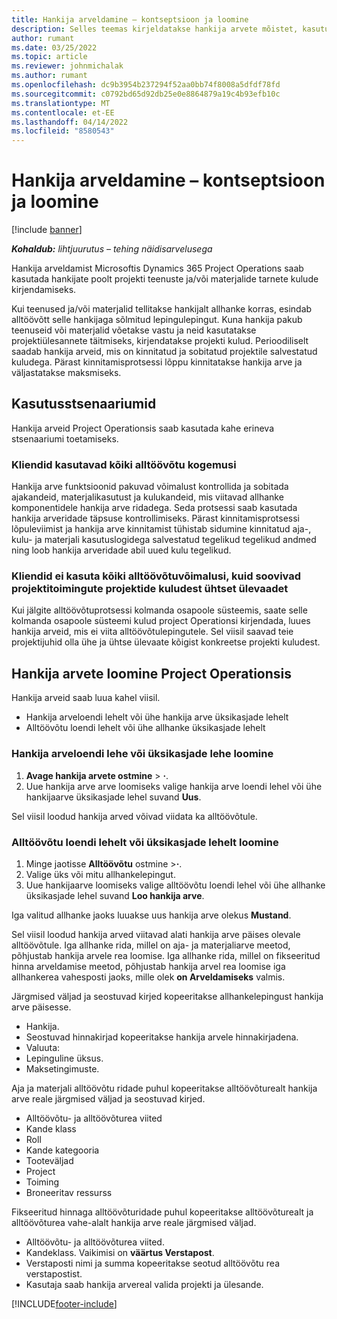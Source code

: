 ```yaml
---
title: Hankija arveldamine – kontseptsioon ja loomine
description: Selles teemas kirjeldatakse hankija arvete mõistet, kasutusstsenaariume ja hankija arvete loomist Microsoftis Dynamics 365 Project Operations.
author: rumant
ms.date: 03/25/2022
ms.topic: article
ms.reviewer: johnmichalak
ms.author: rumant
ms.openlocfilehash: dc9b3954b237294f52aa0bb74f8008a5dfdf78fd
ms.sourcegitcommit: c0792bd65d92db25e0e8864879a19c4b93efb10c
ms.translationtype: MT
ms.contentlocale: et-EE
ms.lasthandoff: 04/14/2022
ms.locfileid: "8580543"
---
```

# <a name="vendor-invoicing---concept-and-creation"></a>Hankija arveldamine – kontseptsioon ja loomine

[!include [banner](../../includes/dataverse-preview.md)]

_**Kohaldub:** lihtjuurutus – tehing näidisarvelusega_

Hankija arveldamist Microsoftis Dynamics 365 Project Operations saab kasutada hankijate poolt projekti teenuste ja/või materjalide tarnete kulude kirjendamiseks.

Kui teenused ja/või materjalid tellitakse hankijalt allhanke korras, esindab alltöövõtt selle hankijaga sõlmitud lepingulepingut. Kuna hankija pakub teenuseid või materjalid võetakse vastu ja neid kasutatakse projektiülesannete täitmiseks, kirjendatakse projekti kulud. Perioodiliselt saadab hankija arveid, mis on kinnitatud ja sobitatud projektile salvestatud kuludega. Pärast kinnitamisprotsessi lõppu kinnitatakse hankija arve ja väljastatakse maksmiseks.

## <a name="scenarios-for-use"></a>Kasutusstsenaariumid

Hankija arveid Project Operationsis saab kasutada kahe erineva stsenaariumi toetamiseks.

### <a name="customers-use-the-full-subcontracting-experiences"></a>Kliendid kasutavad kõiki alltöövõtu kogemusi

Hankija arve funktsioonid pakuvad võimalust kontrollida ja sobitada ajakandeid, materjalikasutust ja kulukandeid, mis viitavad allhanke komponentidele hankija arve ridadega. Seda protsessi saab kasutada hankija arveridade täpsuse kontrollimiseks. Pärast kinnitamisprotsessi lõpuleviimist ja hankija arve kinnitamist tühistab sidumine kinnitatud aja-, kulu- ja materjali kasutuslogidega salvestatud tegelikud tegelikud andmed ning loob hankija arveridade abil uued kulu tegelikud.

### <a name="customers-dont-use-the-full-subcontracting-experiences-but-want-to-have-a-unified-view-of-costs-on-projects-in-project-operations"></a>Kliendid ei kasuta kõiki alltöövõtuvõimalusi, kuid soovivad projektitoimingute projektide kuludest ühtset ülevaadet

Kui jälgite alltöövõtuprotsessi kolmanda osapoole süsteemis, saate selle kolmanda osapoole süsteemi kulud project Operationsi kirjendada, luues hankija arveid, mis ei viita alltöövõtulepingutele. Sel viisil saavad teie projektijuhid olla ühe ja ühtse ülevaate kõigist konkreetse projekti kuludest.

## <a name="creation-of-vendor-invoices-in-project-operations"></a>Hankija arvete loomine Project Operationsis

Hankija arveid saab luua kahel viisil.

- Hankija arveloendi lehelt või ühe hankija arve üksikasjade lehelt
- Alltöövõtu loendi lehelt või ühe allhanke üksikasjade lehelt

### <a name="creation-from-the-vendor-invoice-list-page-or-details-page"></a>Hankija arveloendi lehe või üksikasjade lehe loomine

1. **Avage hankija arvete ostmine** \> **·**.
2. Uue hankija arve arve loomiseks valige hankija arve loendi lehel või ühe hankijaarve üksikasjade lehel suvand **Uus**.

Sel viisil loodud hankija arved võivad viidata ka alltöövõtule.

### <a name="creation-from-the-subcontract-list-page-or-details-page"></a>Alltöövõtu loendi lehelt või üksikasjade lehelt loomine

1. Minge jaotisse **Alltöövõtu** ostmine \>**·**.
2. Valige üks või mitu allhankelepingut.
3. Uue hankijaarve loomiseks valige alltöövõtu loendi lehel või ühe allhanke üksikasjade lehel suvand **Loo hankija arve**.

Iga valitud allhanke jaoks luuakse uus hankija arve olekus **Mustand**.

Sel viisil loodud hankija arved viitavad alati hankija arve päises olevale alltöövõtule. Iga allhanke rida, millel on aja- ja materjaliarve meetod, põhjustab hankija arvele rea loomise. Iga allhanke rida, millel on fikseeritud hinna arveldamise meetod, põhjustab hankija arvel rea loomise iga allhankerea vahesposti jaoks, mille olek **on Arveldamiseks** valmis.

Järgmised väljad ja seostuvad kirjed kopeeritakse allhankelepingust hankija arve päisesse.

- Hankija.
- Seostuvad hinnakirjad kopeeritakse hankija arvele hinnakirjadena.
- Valuuta:
- Lepinguline üksus.
- Maksetingimuste.

Aja ja materjali alltöövõtu ridade puhul kopeeritakse alltöövõturealt hankija arve reale järgmised väljad ja seostuvad kirjed.

- Alltöövõtu- ja alltöövõturea viited
- Kande klass
- Roll
- Kande kategooria
- Tooteväljad
- Project
- Toiming
- Broneeritav ressurss

Fikseeritud hinnaga alltöövõturidade puhul kopeeritakse alltöövõturealt ja alltöövõturea vahe-alalt hankija arve reale järgmised väljad.

- Alltöövõtu- ja alltöövõturea viited.
- Kandeklass. Vaikimisi on **väärtus Verstapost**.
- Verstaposti nimi ja summa kopeeritakse seotud alltöövõtu rea verstapostist.
- Kasutaja saab hankija arvereal valida projekti ja ülesande.

[!INCLUDE[footer-include](../../includes/footer-banner.md)]
